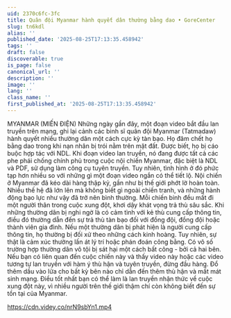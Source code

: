 ```yaml
---
uid: 2370c6fc-3fc
title: Quân đội Myanmar hành quyết dân thường bằng dao • GoreCenter
slug: tn6kdl
alias: ''
published_date: '2025-08-25T17:13:35.458942'
tags: ''
draft: false
discoverable: true
is_page: false
canonical_url: ''
description: ''
image: ''
lang: ''
class_name: ''
first_published_at: '2025-08-25T17:13:35.458942'
---
```


MYANMAR (MIẾN ĐIỆN) Những ngày gần đây, một đoạn video bắt đầu lan truyền trên mạng, ghi lại cảnh các binh sĩ quân đội Myanmar (Tatmadaw) hành quyết nhiều thường dân một cách cực kỳ tàn bạo. Họ đâm chết họ bằng dao trong khi nạn nhân bị trói nằm trên mặt đất. Được biết, họ bị cáo buộc hợp tác với NDL. Khi đoạn video lan truyền, nó đang được tất cả các phe phái chống chính phủ trong cuộc nội chiến Myanmar, đặc biệt là NDL và PDF, sử dụng làm công cụ tuyên truyền. Tuy nhiên, tình hình ở đó phức tạp hơn nhiều so với những gì một đoạn video ngắn có thể tiết lộ. Nội chiến ở Myanmar đã kéo dài hàng thập kỷ, gần như bị thế giới phớt lờ hoàn toàn. Nhiều thế hệ đã lớn lên mà không biết gì ngoài chiến tranh, và những hành động bạo lực như vậy đã trở nên bình thường. Mỗi chiến binh đều mất đi một người thân trong cuộc xung đột, khơi dậy khát vọng trả thù sâu sắc. Khi những thường dân bị nghi ngờ là có cảm tình với kẻ thù cung cấp thông tin, điều đó thường dẫn đến sự trả thù tàn bạo đối với đồng đội, đồng đội hoặc thành viên gia đình. Nếu một thường dân bị phát hiện là người cung cấp thông tin, họ thường bị đối xử theo những cách kinh hoàng. Tuy nhiên, sự thật là cảm xúc thường lấn át lý trí hoặc phán đoán công bằng. Có vô số trường hợp thường dân vô tội bị sát hại một cách bất công - bởi cả hai bên. Nếu bạn có liên quan đến cuộc chiến này và thấy video này hoặc các video tương tự lan truyền với hàm ý thù hận và tuyên truyền, đừng đầu hàng. Đổ thêm dầu vào lửa cho bất kỳ bên nào chỉ dẫn đến thêm thù hận và mất mát sinh mạng. Điều tốt nhất bạn có thể làm là lan truyền nhận thức về cuộc xung đột này, vì nhiều người trên thế giới thậm chí còn không biết đến sự tồn tại của Myanmar.

https://cdn.videy.co/nrN9sbYn1.mp4